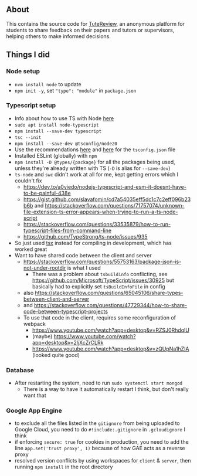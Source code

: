 ## About
This contains the source code for [TuteReview](https://tutereview.org), an
anonymous platform for students to share feedback on their papers and tutors or supervisors,
helping others to make informed decisions.

## Things I did
### Node setup
- `nvm install node` to update
- `npm init -y`, set `"type": "module"` in `package.json`

### Typescript setup
- Info about how to use TS with Node [here](https://nodejs.org/en/learn/getting-started/nodejs-with-typescript)
- `sudo apt install node-typescript`
- `npm install --save-dev typescript`
- `tsc --init`
- `npm install --save-dev @tsconfig/node20`
- Use the recommendations [here](https://www.typescriptlang.org/tsconfig) 
  and [here](https://github.com/tsconfig/bases#node-20-tsconfigjson)
  for the `tsconfig.json` file
- Installed ESLint (globally) with `npm`
- `npm install -D @types/{package}` for all the packages being used, unless they're already written with TS (`-D` is alias for `--save-dev`)
- `ts-node` and `swc` didn't work at all for me, kept getting errors which I couldn't fix
  - https://dev.to/a0viedo/nodejs-typescript-and-esm-it-doesnt-have-to-be-painful-438e 
  - https://gist.github.com/slavafomin/cd7a54035eff5dc1c7c2eff096b23b6b and https://stackoverflow.com/questions/71757074/unknown-file-extension-ts-error-appears-when-trying-to-run-a-ts-node-script 
  - https://stackoverflow.com/questions/33535879/how-to-run-typescript-files-from-command-line
  - https://github.com/TypeStrong/ts-node/issues/935 
- So just used [tsx](https://tsx.is/) instead for compiling in development, which has worked great
- Want to have shared code between the client and server
  - https://stackoverflow.com/questions/55753163/package-json-is-not-under-rootdir is what I used
    - There was a problem about `tsbuildinfo` conflicting, see https://github.com/Microsoft/TypeScript/issues/30925 
      but basically had to explicitly set `tsBuildInfoFile` in config
  - also https://stackoverflow.com/questions/65045106/share-types-between-client-and-server
  - and https://stackoverflow.com/questions/47729344/how-to-share-code-between-typescript-projects
  - To use that code in the client, requires some reconfiguration of webpack
    - https://www.youtube.com/watch?app=desktop&v=RZSJ0RhdqlU
    - (maybe) https://www.youtube.com/watch?app=desktop&v=2ljXcZrCLRk
    - https://www.youtube.com/watch?app=desktop&v=zQUpNa1hZIA (looked quite good)

### Database
- After restarting the system, need to run `sudo systemctl start mongod`
  - There is a way to have it automatically restart I think, but don't really want that

### Google App Engine
- to exclude all the files listed in the `gitignore` from being uploaded to Google Cloud, you need to do `#!include:.gitignore` in `.gcloudignore` I think
- if enforcing `secure: true` for cookies in production, you need to add the line `app.set('trust proxy', 1)` because of how GAE acts as a reverse proxy
- resolved version conflicts by using workspaces for `client` & `server`, then running `npm install` in the root directory